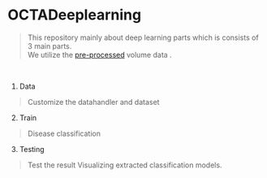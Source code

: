# OCTADeeplearning

> This repository mainly about deep learning parts which is consists of 3 main parts.</br>
> We utilize the [pre-processed](https://github.com/nedleeds/OCTAPreprocessing) volume data . </br>
> 
</br>

1. Data

> Customize the datahandler and dataset

2. Train

> Disease classification

3. Testing

> Test the result
> Visualizing extracted classification models.
